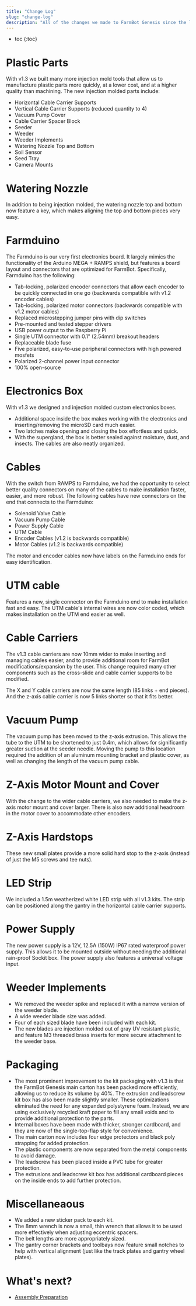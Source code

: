 ```yaml
---
title: "Change Log"
slug: "change-log"
description: "All of the changes we made to FarmBot Genesis since the last version"
---
```


* toc
{:toc}

# Plastic Parts
With v1.3 we built many more injection mold tools that allow us to manufacture plastic parts more quickly, at a lower cost, and at a higher quality than machining. The new injection molded parts include:
* Horizontal Cable Carrier Supports
* Vertical Cable Carrier Supports (reduced quantity to 4)
* Vacuum Pump Cover
* Cable Carrier Spacer Block
* Seeder
* Weeder
* Weeder Implements
* Watering Nozzle Top and Bottom
* Soil Sensor
* Seed Tray
* Camera Mounts

# Watering Nozzle
In addition to being injection molded, the watering nozzle top and bottom now feature a key, which makes aligning the top and bottom pieces very easy.

# Farmduino
The Farmduino is our very first electronics board. It largely mimics the functionality of the Arduino MEGA + RAMPS shield, but features a board layout and connectors that are optimized for FarmBot. Specifically, Farmduino has the following:
* Tab-locking, polarized encoder connectors that allow each encoder to be quickly connected in one go (backwards compatible with v1.2 encoder cables)
* Tab-locking, polarized motor connectors (backwards compatible with v1.2 motor cables)
* Replaced microstepping jumper pins with dip switches
* Pre-mounted and tested stepper drivers
* USB power output to the Raspberry Pi
* Single UTM connector with 0.1" (2.54mm) breakout headers
* Replaceable blade fuse
* Five polarized, easy-to-use peripheral connectors with high powered mosfets
* Polarized 2-channel power input connector
* 100% open-source

# Electronics Box
With v1.3 we designed and injection molded custom electronics boxes.
* Additional space inside the box makes working with the electronics and inserting/removing the microSD card much easier.
* Two latches make opening and closing the box effortless and quick.
* With the supergland, the box is better sealed against moisture, dust, and insects. The cables are also neatly organized.

# Cables
With the switch from RAMPS to Farmduino, we had the opportunity to select better quality connectors on many of the cables to make installation faster, easier, and more robust. The following cables have new connectors on the end that connects to the Farmduino:
* Solenoid Valve Cable
* Vacuum Pump Cable
* Power Supply Cable
* UTM Cable
* Encoder Cables (v1.2 is backwards compatible)
* Motor Cables (v1.2 is backwards compatible)

The motor and encoder cables now have labels on the Farmduino ends for easy identification.

# UTM cable
Features a new, single connector on the Farmduino end to make installation fast and easy. The UTM cable's internal wires are now color coded, which makes installation on the UTM end easier as well.

# Cable Carriers
The v1.3 cable carriers are now 10mm wider to make inserting and managing cables easier, and to provide additional room for FarmBot modifications/expansion by the user. This change required many other components such as the cross-slide and cable carrier supports to be modified.

The X and Y cable carriers are now the same length (85 links + end pieces). And the z-axis cable carrier is now 5 links shorter so that it fits better.

# Vacuum Pump
The vacuum pump has been moved to the z-axis extrusion. This allows the tube to the UTM to be shortened to just 0.4m, which allows for significantly greater suction at the seeder needle. Moving the pump to this location required the addition of an aluminum mounting bracket and plastic cover, as well as changing the length of the vacuum pump cable.

# Z-Axis Motor Mount and Cover
With the change to the wider cable carriers, we also needed to make the z-axis motor mount and cover larger. There is also now additional headroom in the motor cover to accommodate other encoders.

# Z-Axis Hardstops
These new small plates provide a more solid hard stop to the z-axis (instead of just the M5 screws and tee nuts).

# LED Strip
We included a 1.5m weatherized white LED strip with all v1.3 kits. The strip can be positioned along the gantry in the horizontal cable carrier supports.

# Power Supply
The new power supply is a 12V, 12.5A (150W) IP67 rated waterproof power supply. This allows it to be mounted outside without needing the additional rain-proof Sockit box. The power supply also features a universal voltage input.

# Weeder Implements
* We removed the weeder spike and replaced it with a narrow version of the weeder blade.
* A wide weeder blade size was added.
* Four of each sized blade have been included with each kit.
* The new blades are injection molded out of gray UV resistant plastic, and feature M3 threaded brass inserts for more secure attachment to the weeder base.

# Packaging
* The most prominent improvement to the kit packaging with v1.3 is that the FarmBot Genesis main carton has been packed more efficiently, allowing us to reduce its volume by 40%. The extrusion and leadscrew kit box has also been made slightly smaller. These optimizations eliminated the need for any expanded polystyrene foam. Instead, we are using exclusively recycled kraft paper to fill any small voids and to provide additional protection to the parts.
* Internal boxes have been made with thicker, stronger cardboard, and they are now of the single-top-flap style for convenience.
* The main carton now includes four edge protectors and black poly strapping for added protection.
* The plastic components are now separated from the metal components to avoid damage.
* The leadscrew has been placed inside a PVC tube for greater protection.
* The extrusions and leadscrew kit box has additional cardboard pieces on the inside ends to add further protection.

# Miscellaneaous
* We added a new sticker pack to each kit.
* The 8mm wrench is now a small, thin wrench that allows it to be used more effectively when adjusting eccentric spacers.
* The belt lengths are more appropriately​ sized.
* The gantry corner brackets and toolbays now feature small notches to help with vertical alignment (just like the track plates and gantry wheel plates).

# What's next?

 * [Assembly Preparation](assembly-preparation.md)

